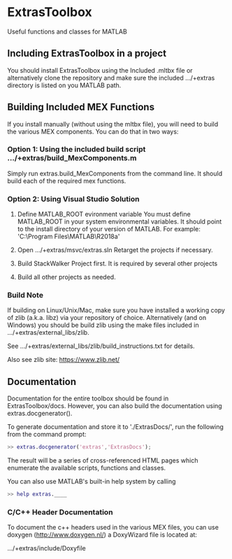 # ExtrasToolbox
Useful functions and classes for MATLAB

## Including ExtrasToolbox in a project
You should install ExtrasToolbox using the Included .mltbx file or alternatively clone the repository and make sure the included .../+extras directory is listed on you MATLAB path.

## Building Included MEX Functions
If you install manually (without using the mltbx file), you will need to build the various MEX components. You can do that in two ways:

### Option 1: Using the included build script .../+extras/build_MexComponents.m
Simply run extras.build_MexComponents from the command line. It should build each of the required mex functions.

### Option 2: Using Visual Studio Solution
1) Define MATLAB_ROOT evironment variable
You must define MATLAB_ROOT in your system environmental variables.
It should point to the install directory of your version of MATLAB.
For example: 'C:\Program Files\MATLAB\R2018a' 

2) Open .../+extras/msvc/extras.sln
Retarget the projects if necessary.

3) Build StackWalker Project first. It is required by several other projects

4) Build all other projects as needed.


### Build Note
If building on Linux/Unix/Mac, make sure you have installed a working copy of zlib (a.k.a. libz) via your repository of choice.
Alternatively (and on Windows) you should be build zlib using the make files included in .../+extras/external_libs/zlib.

See .../+extras/external_libs/zlib/build_instructions.txt for details.

Also see zlib site: https://www.zlib.net/

## Documentation
Documentation for the entire toolbox should be found in ExtrasToolbox/docs. However, you can also build the documentation using extras.docgenerator().

To generate documentation and store it to './ExtrasDocs/', run the following from the command prompt:
```matlab
>> extras.docgenerator('extras','ExtrasDocs');
```
The result will be a series of cross-referenced HTML pages which enumerate the available scripts, functions and classes.

You can also use MATLAB's built-in help system by calling 
```matlab
>> help extras.____
```

### C/C++ Header Documentation
To document the c++ headers used in the various MEX files, you can use doxygen (http://www.doxygen.nl/) a DoxyWizard file is located at:

.../+extras/include/Doxyfile
